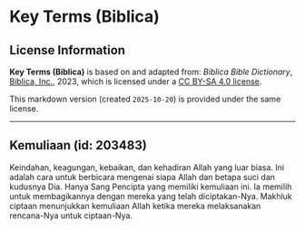 # Key Terms (Biblica)

## License Information

**Key Terms (Biblica)** is based on and adapted from: _Biblica Bible Dictionary_, [Biblica, Inc.](https://www.biblica.com/), 2023, which is licensed under a [CC BY-SA 4.0 license](https://creativecommons.org/licenses/by-sa/4.0/legalcode.en).

This markdown version (created `2025-10-20`) is provided under the same license.



--------------------------------

## Kemuliaan (id: 203483)

Keindahan, keagungan, kebaikan, dan kehadiran Allah yang luar biasa. Ini adalah cara untuk berbicara mengenai siapa Allah dan betapa suci dan kudusnya Dia. Hanya Sang Pencipta yang memiliki kemuliaan ini. Ia memilih untuk membagikannya dengan mereka yang telah diciptakan\-Nya. Makhluk ciptaan menunjukkan kemuliaan Allah ketika mereka melaksanakan rencana\-Nya untuk ciptaan\-Nya.


